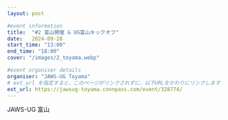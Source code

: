 ```yaml
---
layout: post

#event information
title:  "#2 富山開催 & UG富山キックオフ"
date:   2024-09-28
start_time: "13:00"
end_time: "18:00"
cover: "/images/2_toyama.webp"

#event organiser details
organiser: "JAWS-UG Toyama"
# ext_url を指定すると、このページがリンクされずに、以下URLをかわりにリンクします
ext_url: https://jawsug-toyama.connpass.com/event/328774/
---
```


JAWS-UG 富山
